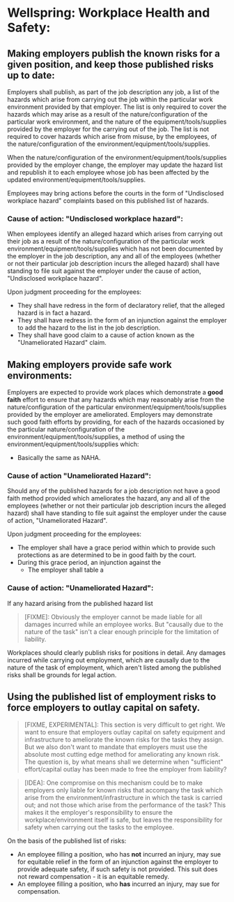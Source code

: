 # Wellspring: Workplace Health and Safety:

## Making employers publish the known risks for a given position, and keep those published risks up to date:

Employers shall publish, as part of the job description any job, a list of the hazards which arise from carrying out the job within the particular work environment provided by that employer. The list is only required to cover the hazards which may arise as a result of the nature/configuration of the particular work environment, and the nature of the equipment/tools/supplies provided by the employer for the carrying out of the job. The list is not required to cover hazards which arise from misuse, by the employees, of the nature/configuration of the environment/equipment/tools/supplies.

When the nature/configuration of the environment/equipment/tools/supplies provided by the employer change, the employer may update the hazard list and republish it to each employee whose job has been affected by the updated environment/equipment/tools/supplies.

Employees may bring actions before the courts in the form of "Undisclosed workplace hazard" complaints based on this published list of hazards.

### Cause of action: "Undisclosed workplace hazard":

When employees identify an alleged hazard which arises from carrying out their job as a result of the nature/configuration of the particular work environment/equipment/tools/supplies which has not been documented by the employer in the job description, any and all of the employees (whether or not their particular job description incurs the alleged hazard) shall have standing to file suit against the employer under the cause of action, "Undisclosed workplace hazard".

Upon judgment proceeding for the employees:
- They shall have redress in the form of declaratory relief, that the alleged hazard is in fact a hazard.
- They shall have redress in the form of an injunction against the employer to add the hazard to the list in the job description.
- They shall have good claim to a cause of action known as the "Unameliorated Hazard" claim.

## Making employers provide safe work environments:

Employers are expected to provide work places which demonstrate a **good faith** effort to ensure that any hazards which may reasonably arise from the nature/configuration of the particular environment/equipment/tools/supplies provided by the employer are ameliorated. Employers may demonstrate such good faith efforts by providing, for each of the hazards occasioned by the particular nature/configuration of the environment/equipment/tools/supplies, a method of using the environment/equipment/tools/supplies which:

- Basically the same as NAHA.

### Cause of action "Unameliorated Hazard":

Should any of the published hazards for a job description not have a good faith method provided which ameliorates the hazard, any and all of the employees (whether or not their particular job description incurs the alleged hazard) shall have standing to file suit against the employer under the cause of action, "Unameliorated Hazard".

Upon judgment proceeding for the employees:
- The employer shall have a grace period within which to provide such protections as are determined to be in good faith by the court.
- During this grace period, an injunction against the
  - The employer shall table a 

### Cause of action: "Unameliorated Hazard":

If any hazard arising from the published hazard list 

> [FIXME]: Obviously the employer cannot be made liable for all damages incurred while an employee works. But "causally due to the nature of the task" isn't a clear enough principle for the limitation of liability.

Workplaces should clearly publish risks for positions in detail. Any damages incurred while carrying out employment, which are causally due to the nature of the task of employment, which aren't listed among the published risks shall be grounds for legal action.

## Using the published list of employment risks to force employers to outlay capital on safety.

> [FIXME, EXPERIMENTAL]: This section is very difficult to get right. We want to ensure that employers outlay capital on safety equipment and infrastructure to ameliorate the known risks for the tasks they assign. But we also don't want to mandate that employers must use the absolute most cutting edge method for ameliorating any known risk. The question is, by what means shall we determine when "sufficient" effort/capital outlay has been made to free the employer from liability?

> [IDEA]: One compromise on this mechanism could be to make employers only liable for known risks that accompany the task which arise from the environment/infrastructure in which the task is carried out; and not those which arise from the performance of the task? This makes it the employer's responsibility to ensure the workplace/environment itself is safe, but leaves the responsibility for safety when carrying out the tasks to the employee.

On the basis of the published list of risks:

- An employee filling a position, who has **not** incurred an injury, may sue for equitable relief in the form of an injunction against the employer to provide adequate safety, if such safety is not provided. This suit does not reward compensation - it is an equitable remedy.
- An employee filling a position, who **has** incurred an injury, may sue for compensation.
